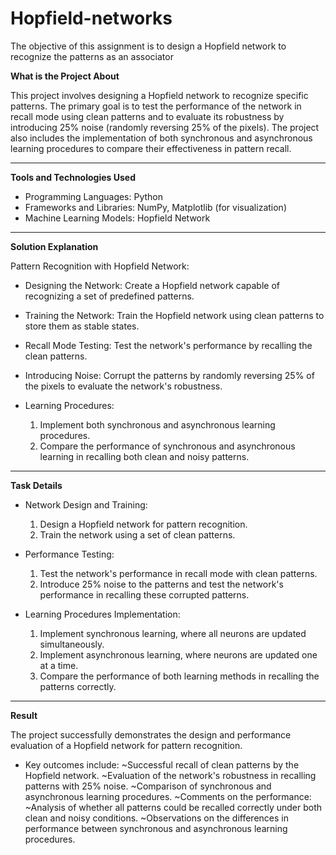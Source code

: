 # Hopfield-networks
The objective of this assignment is to design a Hopfield network to recognize the patterns as an associator


**What is the Project About**

This project involves designing a Hopfield network to recognize specific patterns. The primary goal is to test the performance of the network in recall mode using clean patterns and to evaluate its robustness by introducing 25% noise (randomly reversing 25% of the pixels). The project also includes the implementation of both synchronous and asynchronous learning procedures to compare their effectiveness in pattern recall.

-------------------------------------------------------------------------------------------------------------------------------------------------

**Tools and Technologies Used**

- Programming Languages: Python
- Frameworks and Libraries: NumPy, Matplotlib (for visualization)
- Machine Learning Models: Hopfield Network

-------------------------------------------------------------------------------------------------------------------------------------------------

**Solution Explanation**

Pattern Recognition with Hopfield Network:

- Designing the Network:
    Create a Hopfield network capable of recognizing a set of predefined patterns.

- Training the Network:
    Train the Hopfield network using clean patterns to store them as stable states.

- Recall Mode Testing:
    Test the network's performance by recalling the clean patterns.

- Introducing Noise:
    Corrupt the patterns by randomly reversing 25% of the pixels to evaluate the network's robustness.

- Learning Procedures:
    1. Implement both synchronous and asynchronous learning procedures.
    2. Compare the performance of synchronous and asynchronous learning in recalling both clean and noisy patterns.

-------------------------------------------------------------------------------------------------------------------------------------------------

**Task Details**

- Network Design and Training:
  1. Design a Hopfield network for pattern recognition.
  2. Train the network using a set of clean patterns.

- Performance Testing:
  1. Test the network's performance in recall mode with clean patterns.
  2. Introduce 25% noise to the patterns and test the network's performance in recalling these corrupted patterns.

- Learning Procedures Implementation:
  1. Implement synchronous learning, where all neurons are updated simultaneously.
  2. Implement asynchronous learning, where neurons are updated one at a time.
  3. Compare the performance of both learning methods in recalling the patterns correctly.

-------------------------------------------------------------------------------------------------------------------------------------------------

**Result**

The project successfully demonstrates the design and performance evaluation of a Hopfield network for pattern recognition.

- Key outcomes include:
  ~Successful recall of clean patterns by the Hopfield network.
  ~Evaluation of the network's robustness in recalling patterns with 25% noise.
  ~Comparison of synchronous and asynchronous learning procedures.
  ~Comments on the performance:
  ~Analysis of whether all patterns could be recalled correctly under both clean and noisy conditions.
  ~Observations on the differences in performance between synchronous and asynchronous learning procedures.



